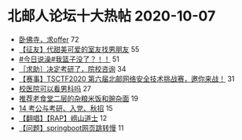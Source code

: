 # 北邮人论坛十大热帖 2020-10-07

- [卧佛寺，求offer](https://bbs.byr.cn/article/Picture/3255742) 72
- [【征友】代甜美可爱的室友找男朋友](https://bbs.byr.cn/article/Friends/1972643) 55
- [#今日说澡#我篮子没了？！！](https://bbs.byr.cn/article/Talking/6230763) 51
- [［求助］决定考研了，院校咨询](https://bbs.byr.cn/article/AimGraduate/1197935) 34
- [【赛事】TSCTF2020 第六届北邮网络安全技术挑战赛，邀你来战！](https://bbs.byr.cn/article/Security/45023) 31
- [校医院可以看男科吗](https://bbs.byr.cn/article/Health/222591) 27
- [推荐老食堂二层的杂粮米饭和豌杂面](https://bbs.byr.cn/article/Food/508041) 19
- [14 考公与考研、入党、秋招](https://bbs.byr.cn/article/CivilServant/45207) 15
- [【翻唱】【RAP】崂山道士](https://bbs.byr.cn/article/KaraOK/109119) 12
- [【问题】springboot网页跳转慢](https://bbs.byr.cn/article/Java/64610) 11


